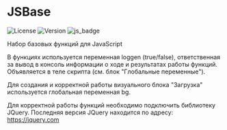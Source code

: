 # JSBase
![License](https://img.shields.io/badge/license-MIT-brightgreen.svg)
![Version](https://img.shields.io/badge/version-v1.0.4-blue.svg)
![js_badge](https://img.shields.io/badge/Functions-JavaScript-yellow)

Набор базовых функций для JavaScript

В функциях используется переменная loggen (true/false), ответственная за вывод в консоль информации о ходе и результатах работы функций. Объявляется в теле скрипта (см. блок "Глобальные переменные").

Для создания и корректной работы визуального блока "Загрузка" используется глобальная переменная bg.

Для корректной работы функций необходимо подключить библиотеку JQuery. Последняя версия JQuery находится по адресу: https://jquery.com
